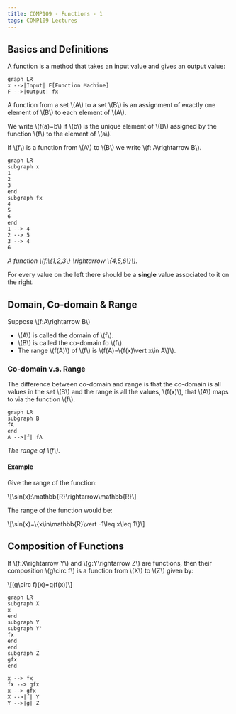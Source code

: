 ```yaml
---
title: COMP109 - Functions - 1
tags: COMP109 Lectures
---
```

## Basics and Definitions
A function is a method that takes an input value and gives an output value:

```mermaid
graph LR
x -->|Input| F[Function Machine]
F -->|Output| fx
```

A function from a set &#92;(A&#92;) to a set &#92;(B&#92;) is an assignment of exactly one element of &#92;(B&#92;) to each element of &#92;(A&#92;).

We write &#92;(f(a)=b&#92;) if &#92;(b&#92;) is the unique element of &#92;(B&#92;) assigned by the function &#92;(f&#92;) to the element of &#92;(a&#92;).

If &#92;(f&#92;) is a function from &#92;(A&#92;) to &#92;(B&#92;) we write &#92;(f: A\rightarrow B&#92;).

```mermaid
graph LR
subgraph x
1
2
3
end 
subgraph fx
4
5
6
end
1 --> 4
2 --> 5
3 --> 4
6
```
*A function &#92;(f:&#92;{1,2,3&#92;} \rightarrow &#92;{4,5,6&#92;}&#92;).*

For every value on the left there should be a **single** value associated to it on the right.

## Domain, Co-domain & Range
Suppose &#92;(f:A\rightarrow B&#92;)

* &#92;(A&#92;) is called the domain of &#92;(f&#92;).
* &#92;(B&#92;) is called the co-domain fo &#92;(f&#92;).
* The range &#92;(f(A)&#92;) of &#92;(f&#92;) is &#92;(f(A)=&#92;{f(x)\vert x\in A&#92;}&#92;).

### Co-domain v.s. Range
The difference between co-domain and range is that the co-domain is all values in the set &#92;(B&#92;) and the range is all the values, &#92;(f(x)&#92;), that &#92;(A&#92;) maps to via the function &#92;(f&#92;).

```mermaid
graph LR
subgraph B
fA
end
A -->|f| fA
```
*The range of &#92;(f&#92;).*

#### Example
Give the range of the function:

&#92;[\sin(x):\mathbb{R}\rightarrow\mathbb{R}&#92;]

The range of the function would be:

&#92;[\sin(x)=&#92;{x\in\mathbb{R}\vert -1\leq x\leq 1&#92;}&#92;]

## Composition of Functions
If &#92;(f:X\rightarrow Y&#92;) and &#92;(g:Y\rightarrow Z&#92;) are functions, then their composition &#92;(g\circ f&#92;) is a function from &#92;(X&#92;) to &#92;(Z&#92;) given by:

&#92;[(g\circ f)(x)=g(f(x))&#92;]

```mermaid
graph LR
subgraph X
x
end
subgraph Y
subgraph Y'
fx
end
end
subgraph Z
gfx
end

x --> fx
fx --> gfx
x --> gfx
X -->|f| Y
Y -->|g| Z
